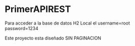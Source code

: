 # PrimerAPIREST
 
Para acceder a la base de datos H2 Local el 
username=root
password=1234

Este proyecto esta diseñado SIN PAGINACION
